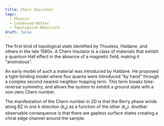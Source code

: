 ```yaml
---
title: Chern Insulator
tags:
  - Physics
  - Condensed-Matter
  - Topological-Materials
draft: false
---
```


The first kind of topological state identified by Thouless, Haldane, and others in the late 1980s. A Chern insulator is a class of materials that exhibit a quantum Hall effect in the absence of a magnetic field, making it "anomalous". 

An early model of such a material was introduced by Haldane. He proposed a tight-binding model where flux quanta were introduced "by hand" through a complex second nearest neighbor hopping term. This term breaks time-reversal symmetry, and allows the system to exhibit a ground state with a non-zero Chern number.

 The manifestation of the Chern number in 2D is that the Berry phase winds along BZ in one k direction ($k_x$) as a function of the other  ($k_y$). Another observable consequence is that there are gapless surface states creating a chiral edge channel around the sample. 
